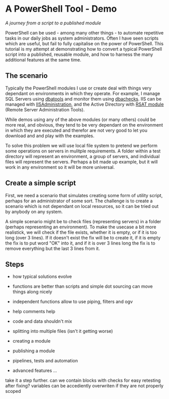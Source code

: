 # A PowerShell Tool - Demo
*A journey from a script to a published module*

PowerShell can be used - among many other things - to automate repetitive tasks in our daily jobs as system administrators. 
Often I have seen scripts which are useful, but fail to fully capitalise on the power of PowerShell. This tutorial 
is my attempt at demonstrating how to convert a typical PowerShell script into a published, reusable module, and how to 
harness the many additional features at the same time.  

## The scenario

Typically the PowerShell modules I use or create deal with things very dependant on environments in which they operate.
For example, I manage SQL Servers using [dbatools](https://dbatools.io)
 and monitor them using [dbachecks](https://dbachecks.readthedocs.io/en/latest/). IIS can be managed with 
[IISAdministration](https://blogs.iis.net/iisteam/introducing-iisadministration-in-the-powershell-gallery), 
and the Active Directory with [RSAT module](https://support.microsoft.com/en-gb/help/2693643/remote-server-administration-tools-rsat-for-windows-operating-systems) (Remote Server Administration Tools). 

While demos using any of the above modules (or many others) could be more real, and obvious, they tend to be very 
dependant on the environment in which they are executed and therefor are not very good to let you download and
and play with the examples. 

To solve this problem we will use local file system to pretend we perform some operations on servers in mulitple
requirements. A folder within a test directory will represent an environment, a group of servers, and individual files
will represent the servers. Perhaps a bit made up example, but it will work in any environment so it will be more universal. 

## Create a simple script

First, we need a scenario that simulates creating some form of utility script, perhaps for an administrator of some sort. 
The challenge is to create a scenario which is not dependant on local resources, so it can be tried out by anybody on any system. 

A simple scenario might be to check files (representing servers) in a folder (perhaps representing an environment). 
To make the usecase a bit more realistick, we will check if the file exists, whether it is empty, or if it is too long (over 3 lines). 
If it doesn't exist the fix will be to create it, if it is empty the fix is to put word "OK" into it, and if it is over 3 lines long
the fix is to remove everything but the last 3 lines from it. 

## Steps
- how typical solutions evolve 
- functions are better than scripts and simple dot sourcing can move things along nicely
- independent functions allow to use piping, filters and ogv
- help comments help
- code and data shouldn't mix
- splitting into multiple files (isn't it getting worse)
- creating a module
- publishing a module

- pipelines, tests and automation
- advanced features
...

take it a step further. can we contain blocks with checks for easy retesting after fixing?
variables can be accediently overwriten if they are not properly scoped
